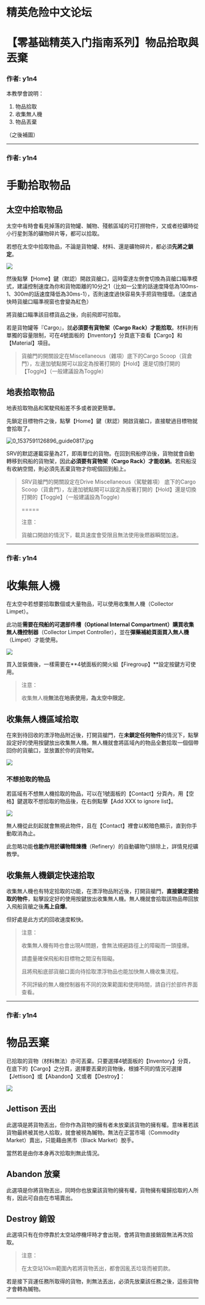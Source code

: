 




精英危险中文论坛
=========







 




# 【零基础精英入门指南系列】物品拾取與丟棄





### 作者: y1n4



本教學會說明：


1. 物品拾取
2. 收集無人機
3. 物品丟棄


（之後補圖）






---



### 作者: y1n4



手動拾取物品
======


太空中拾取物品
-------


太空中有時會看見掉落的貨物罐、贓物、殘骸區域的可打撈物件，又或者挖礦時從小行星剝落的礦物碎片等，都可以拾取。  

若想在太空中拾取物品，不論是貨物罐、材料、還是礦物碎片，都必須**先將之鎖定**。  

![](https://qiniu.elitedanger.cn/assets/files/2021-04-13/1618331945-619764-itemcollect01.jpeg)  

然後點擊【Home】鍵（默認）開啟貨艙口，這時雷達左側會切換為貨艙口瞄準模式，建議控制速度為你和貨物距離的10分之1（比如一公里的話速度降低為100ms-1、300m的話速度降低為30ms-1），否則速度過快容易失手把貨物撞壞。（速度過快時貨艙口瞄準視窗也會變為紅色）  

將貨艙口瞄準該目標貨品之後，向前飛即可拾取。  

若是貨物罐等『Cargo』，就**必須要有貨物架（Cargo Rack）才能拾取**。材料則有單獨的容量限制，可在4號面板的【Inventory】分頁底下查看【Cargo】和【Material】項目。



> 貨艙門的開關設定在Miscellaneous（雜項）底下的Cargo Scoop（貨倉門），左邊加號點開可以設定為按著打開的【Hold】還是切換打開的【Toggle】（一般建議設為Toggle）
> 
> 


地表拾取物品
------


地表拾取物品和駕駛飛船差不多或者說更簡單。  

先鎖定目標物件之後，點擊【Home】鍵（默認）開啟貨艙口，直接駛過目標物就會拾取了。  

![0_1537591126896_guide0817.jpg](https://cdn.elitedanger.cn/FquAtcN90BJbh2yjZ7z-XVf1eJcP)   

SRV的默認運載容量為2T，即兩單位的貨物。在回到飛船停泊後，貨物就會自動轉移到飛船的貨物架，因此**必須要有貨物架（Cargo Rack）才能收納**。若飛船沒有收納空間，則必須先丟棄貨物才你呢個回到船上。



> SRV貨艙門的開關設定在Drive Miscellaneous（駕駛雜項） 底下的Cargo Scoop（貨倉門），左邊加號點開可以設定為按著打開的【Hold】還是切換打開的【Toggle】（一般建議設為Toggle）  
> 
> =====
> 
> 
> 注意：  
> 
> 貨艙口開啟的情況下，載具速度會受限且無法使用後燃器瞬間加速。
> 
> 






---



### 作者: y1n4



收集無人機
=====


在太空中若想要拾取數個或大量物品，可以使用收集無人機（Collector Limpet）。  

此功能**需要在飛船的可選部件槽（Optional Internal Compartment）購買收集無人機控制器**（Collector Limpet Controller），並在**彈藥補給頁面買入無人機**（Limpet）才能使用。  

![](https://qiniu.elitedanger.cn/assets/files/2021-04-13/1618332669-827012-itemcollect02.jpeg)  

買入並裝備後，一樣需要在**4號面板的開火組【Firegroup】**設定按鍵方可使用。



> 注意：  
> 
> 收集無人機**無法在地表使用，為太空中限定**。
> 
> 


收集無人機區域拾取
---------


在來到待回收的漂浮物品附近後，打開貨艙門，在**未鎖定任何物件**的情況下，點擊設定好的使用按鍵放出收集無人機。無人機就會將區域內的物品全數拾取一個個帶回你的貨艙口，並放置於你的貨物架。  

![](https://qiniu.elitedanger.cn/assets/files/2021-04-14/1618402483-901560-itemcollect05.jpeg)


### 不想拾取的物品


若區域有不想無人機拾取的物品，可以在1號面板的【Contact】分頁內，用【空格】鍵選取不想拾取的物品後，在右側點擊【Add XXX to ignore list】。  

![](https://qiniu.elitedanger.cn/assets/files/2021-04-14/1618402344-820152-itemcollect03.jpeg)  

無人機從此刻起就會無視此物件，且在【Contact】裡會以較暗色顯示，直到你手動取消為止。  

此忽略功能**也能作用於礦物精煉機**（Refinery）的自動礦物勺排除上，詳情見挖礦教學。


收集無人機鎖定快速拾取
-----------


收集無人機也有特定拾取的功能，在漂浮物品附近後，打開貨艙門，**直接鎖定要拾取的物件**，點擊設定好的使用按鍵放出收集無人機。無人機就會拾取該物品帶回放入飛船貨艙之後**馬上自爆**。  

但好處是此方式的回收速度較快。



> 注意：  
> 
> 收集無人機有時也會出現AI問題，會無法規避路徑上的障礙而一頭撞爆。  
> 
> 請盡量確保飛船和目標物之間沒有阻礙。  
> 
> 且將飛船底部貨艙口面向待拾取漂浮物品也能加快無人機收集流程。  
> 
> 不同評級的無人機控制器有不同的效果範圍和使用時間，請自行於部件界面查看。
> 
> 






---



### 作者: y1n4



物品丟棄
====


已拾取的貨物（材料無法）亦可丟棄。只要選擇4號面板的【Inventory】分頁，在底下的【Cargo】之分頁，選擇要丟棄的貨物後，根據不同的情況可選擇【Jettison】或【Abandon】又或者【Destroy】：  

![](https://qiniu.elitedanger.cn/assets/files/2021-04-14/1618402169-332352-itemcollect04.jpeg)


Jettison 丟出
-----------


此選項是將貨物丟出，但你作為貨物的擁有者未放棄該貨物的擁有權。意味著若該貨物最終被其他人拾取，就會被視為贓物。無法在正當市場（Commodity Market）賣出，只能藉由黑市（Black Market）脫手。  

當然若是由你本身再次拾取則無此情況。


Abandon 放棄
----------


此選項是你將貨物丟出，同時你也放棄該貨物的擁有權，貨物擁有權歸拾取的人所有，因此可自由在市場賣出。


Destroy 銷毀
----------


此選項只有在你停靠於太空站停機坪時才會出現，會將貨物直接銷毀無法再次拾取。



> 注意：  
> 
> 在太空站10km範圍內若將貨物丟出，都會因亂丟垃圾而被罰款。
> 
> 


若是接下貨運任務所取得的貨物，則無法丟出，必須先放棄該任務之後，這些貨物才會轉為贓物。






---










